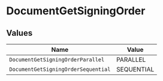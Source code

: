 # DocumentGetSigningOrder


## Values

| Name                                | Value                               |
| ----------------------------------- | ----------------------------------- |
| `DocumentGetSigningOrderParallel`   | PARALLEL                            |
| `DocumentGetSigningOrderSequential` | SEQUENTIAL                          |